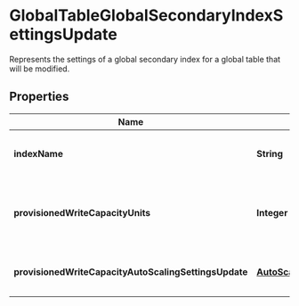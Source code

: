 

# GlobalTableGlobalSecondaryIndexSettingsUpdate

Represents the settings of a global secondary index for a global table that will be modified.

## Properties

| Name | Type | Description | Notes |
|------------ | ------------- | ------------- | -------------|
|**indexName** | **String** | The name of the global secondary index. The name must be unique among all other indexes on this table. |  |
|**provisionedWriteCapacityUnits** | **Integer** | The maximum number of writes consumed per second before DynamoDB returns a &lt;code&gt;ThrottlingException.&lt;/code&gt;  |  [optional] |
|**provisionedWriteCapacityAutoScalingSettingsUpdate** | [**AutoScalingSettingsUpdate**](AutoScalingSettingsUpdate.md) | Auto scaling settings for managing a global secondary index&#39;s write capacity units. |  [optional] |



